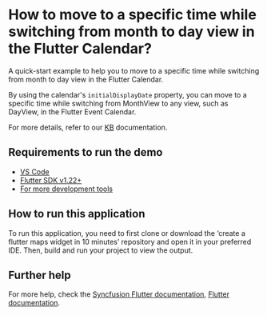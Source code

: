 # How to move to a specific time while switching from month to day view in the Flutter Calendar?

A quick-start example to help you to move to a specific time while switching from month to day view in the Flutter Calendar.

By using the calendar's `initialDisplayDate` property, you can move to a specific time while switching from MonthView to any view, such as DayView, in the Flutter Event Calendar.

For more details, refer to our [KB](https://www.syncfusion.com/kb/10943/how-to-move-to-a-specific-time-while-switching-from-month-to-day-view-in-the-flutter) documentation.

## Requirements to run the demo
* [VS Code](https://code.visualstudio.com/download)
* [Flutter SDK v1.22+](https://flutter.dev/docs/development/tools/sdk/overview)
* [For more development tools](https://flutter.dev/docs/development/tools/devtools/overview)

## How to run this application
To run this application, you need to first clone or download the ‘create a flutter maps widget in 10 minutes’ repository and open it in your preferred IDE. Then, build and run your project to view the output.

## Further help
For more help, check the [Syncfusion Flutter documentation](https://help.syncfusion.com/flutter/introduction/overview),
 [Flutter documentation](https://flutter.dev/docs/get-started/install).